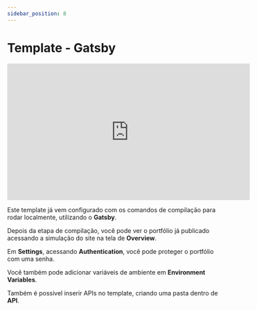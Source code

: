 ```yaml
---
sidebar_position: 8
---
```


# Template - Gatsby

<div style={{textAlign: 'center'}}><iframe width="560" height="315" src="https://www.youtube.com/embed/xcZTRqMNTAQ" title="YouTube video player" frameborder="0" allow="accelerometer; autoplay; clipboard-write; encrypted-media; gyroscope; picture-in-picture" allowfullscreen></iframe></div>

Este template já vem configurado com os comandos de compilação para rodar localmente, utilizando o **Gatsby**.

Depois da etapa de compilação, você pode ver o portfólio já publicado acessando a simulação do site na tela de **Overview**.

Em **Settings**, acessando **Authentication**, você pode proteger o portfólio com uma senha.

Você também pode adicionar variáveis de ambiente em **Environment Variables**.

Também é possível inserir APIs no template, criando uma pasta dentro de **API**.
